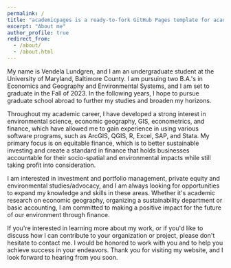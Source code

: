 ```yaml
---
permalink: /
title: "academicpages is a ready-to-fork GitHub Pages template for academic personal websites"
excerpt: "About me"
author_profile: true
redirect_from: 
  - /about/
  - /about.html
---
```


My name is Vendela Lundgren, and I am an undergraduate student at the University of Maryland, Baltimore County. I am pursuing two B.A.'s in Economics and Geography and Environmental Systems, and I am set to graduate in the Fall of 2023. In the following years, I hope to pursue graduate school abroad to further my studies and broaden my horizons.

Throughout my academic career, I have developed a strong interest in environmental science, economic geography, GIS, econometrics, and finance, which have allowed me to gain experience in using various software programs, such as ArcGIS, QGIS, R, Excel, SAP, and Stata. My primary focus is on equitable finance, which is to better sustainable investing and create a standard in finance that holds businesses accountable for their socio-spatial and environmental impacts while still taking profit into consideration.

I am interested in investment and portfolio management, private equity and environmental studies/advocacy, and I am always looking for opportunities to expand my knowledge and skills in these areas. Whether it's academic research on economic geography, organizing a sustainability department or basic accounting, I am committed to making a positive impact for the future of our environment through finance. 

If you're interested in learning more about my work, or if you'd like to discuss how I can contribute to your organization or project, please don't hesitate to contact me. I would be honored to work with you and to help you achieve success in your endeavors. Thank you for visiting my website, and I look forward to hearing from you soon.
